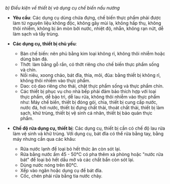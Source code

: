 *b) Điều kiện về thiết bị và dụng cụ chế biến nấu nướng* 

- **Yêu cầu**: Các dụng cụ dùng chứa đựng, chế biến thực phẩm phải được làm từ nguyên liệu không độc, không gây mùi lạ, không hấp thụ, không thôi nhiễm, không bị ăn mòn bởi nước, nhiệt độ, nhẵn, không rạn nứt, dễ làm sạch và tẩy trùng.

- **Các dụng cụ, thiết bị chủ yếu**:
  + Bàn chế biến: nên phủ bằng kim loại không rỉ, không thôi nhiễm hoặc dùng bàn đá.
  + Thớt: làm bằng gỗ rắn, có thớt riêng cho chế biến thực phẩm sống và chín.
  + Nồi niêu, xoong chảo, bát đĩa, thìa, môi, đũa: bằng thiết bị không rỉ, không thôi nhiễm vào thực phẩm.
  + Dao: có dao riêng cho thái, chặt thực phẩm sống và thực phẩm chín.
  + Các thiết bị phục vụ cho nhà bếp phải đảm bảo thích hợp với loại thực phẩm, dễ bảo trì, dễ lau rửa, không thôi nhiễm vào thực phẩm như: Máy chế biến, thiết bị đóng gói, chia, thiết bị cung cấp nước, nước đá, hơi nước, thiết bị đựng chất thải, thoát chất thải, thiết bị làm sạch, khử trùng, thiết bị vệ sinh cá nhân, thiết bị bảo quản thực phẩm.

- **Chế độ rửa dụng cụ, thiết bị**: Các dụng cụ, thiết bị cần có chế độ lau rửa làm vệ sinh và khử trùng. Với dụng cụ, bát đĩa có thể rửa bằng tay, bằng máy nhưng cần qua các khâu:
  + Rửa nước lạnh để loại bỏ hết thức ăn còn sót lại.
  + Rửa bằng nước ấm 45 - 50℃ có pha thêm xà phòng hoặc "nước rửa bát" để loại bỏ hết dầu mỡ và các chất bẩn còn sót lại.
  + Dùng nước nóng trên 80℃.
  + Xếp vào ngăn hoặc dụng cụ để bát đĩa.
  + Cốc, chén phải rửa bằng tia nước chảy.